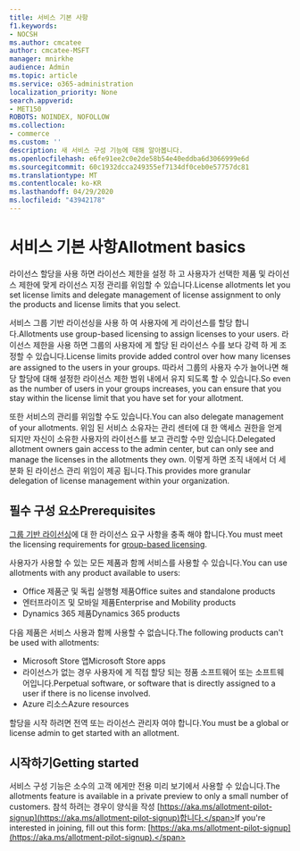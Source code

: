 ```yaml
---
title: 서비스 기본 사항
f1.keywords:
- NOCSH
ms.author: cmcatee
author: cmcatee-MSFT
manager: mnirkhe
audience: Admin
ms.topic: article
ms.service: o365-administration
localization_priority: None
search.appverid:
- MET150
ROBOTS: NOINDEX, NOFOLLOW
ms.collection:
- commerce
ms.custom: ''
description: 새 서비스 구성 기능에 대해 알아봅니다.
ms.openlocfilehash: e6fe91ee2c0e2de58b54e40eddba6d3066999e6d
ms.sourcegitcommit: 60c1932dcca249355ef7134df0ceb0e57757dc81
ms.translationtype: MT
ms.contentlocale: ko-KR
ms.lasthandoff: 04/29/2020
ms.locfileid: "43942178"
---
```

# <a name="allotment-basics"></a><span data-ttu-id="b1371-103">서비스 기본 사항</span><span class="sxs-lookup"><span data-stu-id="b1371-103">Allotment basics</span></span>

<span data-ttu-id="b1371-104">라이선스 할당을 사용 하면 라이선스 제한을 설정 하 고 사용자가 선택한 제품 및 라이선스 제한에 맞게 라이선스 지정 관리를 위임할 수 있습니다.</span><span class="sxs-lookup"><span data-stu-id="b1371-104">License allotments let you set license limits and delegate management of license assignment to only the products and license limits that you select.</span></span>

<span data-ttu-id="b1371-105">서비스 그룹 기반 라이선싱을 사용 하 여 사용자에 게 라이선스를 할당 합니다.</span><span class="sxs-lookup"><span data-stu-id="b1371-105">Allotments use group-based licensing to assign licenses to your users.</span></span> <span data-ttu-id="b1371-106">라이선스 제한을 사용 하면 그룹의 사용자에 게 할당 된 라이선스 수를 보다 강력 하 게 조정할 수 있습니다.</span><span class="sxs-lookup"><span data-stu-id="b1371-106">License limits provide added control over how many licenses are assigned to the users in your groups.</span></span> <span data-ttu-id="b1371-107">따라서 그룹의 사용자 수가 늘어나면 해당 할당에 대해 설정한 라이선스 제한 범위 내에서 유지 되도록 할 수 있습니다.</span><span class="sxs-lookup"><span data-stu-id="b1371-107">So even as the number of users in your groups increases, you can ensure that you stay within the license limit that you have set for your allotment.</span></span>

<span data-ttu-id="b1371-108">또한 서비스의 관리를 위임할 수도 있습니다.</span><span class="sxs-lookup"><span data-stu-id="b1371-108">You can also delegate management of your allotments.</span></span> <span data-ttu-id="b1371-109">위임 된 서비스 소유자는 관리 센터에 대 한 액세스 권한을 얻게 되지만 자신이 소유한 사용자의 라이선스를 보고 관리할 수만 있습니다.</span><span class="sxs-lookup"><span data-stu-id="b1371-109">Delegated allotment owners gain access to the admin center, but can only see and manage the licenses in the allotments they own.</span></span> <span data-ttu-id="b1371-110">이렇게 하면 조직 내에서 더 세분화 된 라이선스 관리 위임이 제공 됩니다.</span><span class="sxs-lookup"><span data-stu-id="b1371-110">This provides more granular delegation of license management within your organization.</span></span>

## <a name="prerequisites"></a><span data-ttu-id="b1371-111">필수 구성 요소</span><span class="sxs-lookup"><span data-stu-id="b1371-111">Prerequisites</span></span>

<span data-ttu-id="b1371-112">[그룹 기반 라이선싱](https://docs.microsoft.com/azure/active-directory/fundamentals/active-directory-licensing-whatis-azure-portal#licensing-requirements)에 대 한 라이선스 요구 사항을 충족 해야 합니다.</span><span class="sxs-lookup"><span data-stu-id="b1371-112">You must meet the licensing requirements for [group-based licensing](https://docs.microsoft.com/azure/active-directory/fundamentals/active-directory-licensing-whatis-azure-portal#licensing-requirements).</span></span>

<span data-ttu-id="b1371-113">사용자가 사용할 수 있는 모든 제품과 함께 서비스를 사용할 수 있습니다.</span><span class="sxs-lookup"><span data-stu-id="b1371-113">You can use allotments with any product available to users:</span></span>

- <span data-ttu-id="b1371-114">Office 제품군 및 독립 실행형 제품</span><span class="sxs-lookup"><span data-stu-id="b1371-114">Office suites and standalone products</span></span>
- <span data-ttu-id="b1371-115">엔터프라이즈 및 모바일 제품</span><span class="sxs-lookup"><span data-stu-id="b1371-115">Enterprise and Mobility products</span></span>
- <span data-ttu-id="b1371-116">Dynamics 365 제품</span><span class="sxs-lookup"><span data-stu-id="b1371-116">Dynamics 365 products</span></span>

<span data-ttu-id="b1371-117">다음 제품은 서비스 사용과 함께 사용할 수 없습니다.</span><span class="sxs-lookup"><span data-stu-id="b1371-117">The following products can't be used with allotments:</span></span>

- <span data-ttu-id="b1371-118">Microsoft Store 앱</span><span class="sxs-lookup"><span data-stu-id="b1371-118">Microsoft Store apps</span></span>
- <span data-ttu-id="b1371-119">라이선스가 없는 경우 사용자에 게 직접 할당 되는 정품 소프트웨어 또는 소프트웨어입니다.</span><span class="sxs-lookup"><span data-stu-id="b1371-119">Perpetual software, or software that is directly assigned to a user if there is no license involved.</span></span>
- <span data-ttu-id="b1371-120">Azure 리소스</span><span class="sxs-lookup"><span data-stu-id="b1371-120">Azure resources</span></span>

<span data-ttu-id="b1371-121">할당을 시작 하려면 전역 또는 라이선스 관리자 여야 합니다.</span><span class="sxs-lookup"><span data-stu-id="b1371-121">You must be a global or license admin to get started with an allotment.</span></span>

## <a name="getting-started"></a><span data-ttu-id="b1371-122">시작하기</span><span class="sxs-lookup"><span data-stu-id="b1371-122">Getting started</span></span>

<span data-ttu-id="b1371-123">서비스 구성 기능은 소수의 고객 에게만 전용 미리 보기에서 사용할 수 있습니다.</span><span class="sxs-lookup"><span data-stu-id="b1371-123">The allotments feature is available in a private preview to only a small number of customers.</span></span> <span data-ttu-id="b1371-124">참석 하려는 경우이 양식을 작성 [https://aka.ms/allotment-pilot-signup](https://aka.ms/allotment-pilot-signup)합니다.</span><span class="sxs-lookup"><span data-stu-id="b1371-124">If you're interested in joining, fill out this form: [https://aka.ms/allotment-pilot-signup](https://aka.ms/allotment-pilot-signup).</span></span>
